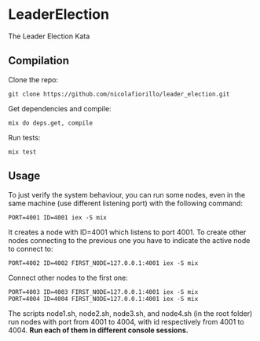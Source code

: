 # LeaderElection

The Leader Election Kata

## Compilation

Clone the repo:

    git clone https://github.com/nicolafiorillo/leader_election.git

Get dependencies and compile:
  
    mix do deps.get, compile

Run tests:

    mix test

## Usage

To just verify the system behaviour, you can run some nodes, even in the same machine (use different listening port) with the following command:

    PORT=4001 ID=4001 iex -S mix

It creates a node with ID=4001 which listens to port 4001.
To create other nodes connecting to the previous one you have to indicate the active node to connect to:

    PORT=4002 ID=4002 FIRST_NODE=127.0.0.1:4001 iex -S mix

Connect other nodes to the first one:

    PORT=4003 ID=4003 FIRST_NODE=127.0.0.1:4001 iex -S mix
    PORT=4004 ID=4004 FIRST_NODE=127.0.0.1:4001 iex -S mix

The scripts node1.sh, node2.sh, node3.sh, and node4.sh (in the root folder) run nodes with port from 4001 to 4004, with id respectively from 4001 to 4004. **Run each of them in different console sessions.**
